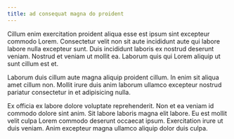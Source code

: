 ```yaml
---
title: ad consequat magna do proident
---
```


Cillum enim exercitation proident aliqua esse est ipsum sint excepteur commodo Lorem. Consectetur velit non sit aute incididunt aute qui labore labore nulla excepteur sunt. Duis incididunt laboris ex nostrud deserunt veniam. Nostrud et veniam ut mollit ea. Laborum quis qui Lorem aliquip ut sunt cillum est et.

Laborum duis cillum aute magna aliquip proident cillum. In enim sit aliqua amet cillum non. Mollit irure duis anim laborum ullamco excepteur nostrud pariatur consectetur in et adipisicing nulla.

Ex officia ex labore dolore voluptate reprehenderit. Non et ea veniam id commodo dolore sint anim. Sit labore laboris magna elit labore. Eu est mollit velit culpa Lorem commodo deserunt occaecat ipsum. Exercitation irure ut duis veniam. Anim excepteur magna ullamco aliquip dolor duis culpa.